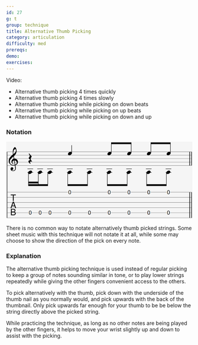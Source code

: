 ```yaml
---
id: 27
g: t
group: technique
title: Alternative Thumb Picking
category: articulation
difficulty: med
prereqs: 
demo: 
exercises:
---
```


Video:
- Alternative thumb picking 4 times quickly
- Alternative thumb picking 4 times slowly
- Alternative thumb picking while picking on down beats
- Alternative thumb picking while picking on up beats
- Alternative thumb picking while picking on down and up

### Notation

<div class="tabImg">
  <img src="alternative-thumb-picking.jpg" />
</div>

There is no common way to notate alternatively thumb picked strings. Some sheet music with this technique will not notate it at all, while some may choose to show the direction of the pick on every note.

### Explanation

The alternative thumb picking technique is used instead of regular picking to keep a group of notes sounding similar in tone, or to play <span class="tt" data-tip="the strings with the lower pitches, or at the bottom of the tab">lower strings</span> repeatedly while giving the other fingers convenient access to the others.

To pick alternatively with the thumb, pick down with the underside of the thumb nail as you normally would, and pick upwards with the back of the thumbnail. Only pick upwards far enough for your thumb to be be below the string directly above the picked string.

While practicing the technique, as long as no other notes are being played by the other fingers, it helps to move your wrist slightly up and down to assist with the picking.